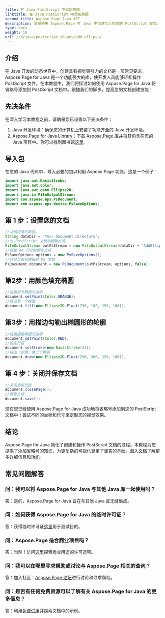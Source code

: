 ```yaml
---
title: 在 Java PostScript 中添加椭圆
linktitle: 在 Java PostScript 中添加椭圆
second_title: Aspose.Page Java API
description: 掌握使用 Aspose.Page 在 Java 中创建令人惊叹的 PostScript 文档。学习逐步添加省略号以获得视觉上吸引人的内容。
type: docs
weight: 10
url: /zh/java/postscript-shapes/add-ellipse/
---
```

## 介绍
在 Java 开发的动态世界中，创建具有视觉吸引力的文档是一项常见要求。 Aspose.Page for Java 是一个功能强大的库，使开发人员能够轻松操作 PostScript 文件。在本教程中，我们将探讨如何使用 Aspose.Page for Java 将省略号添加到 PostScript 文档中。跟随我们的脚步，提高您的文档创建技能！
## 先决条件
在深入学习本教程之前，请确保您已设置以下先决条件：
1. Java 开发环境：确保您的计算机上安装了功能齐全的 Java 开发环境。
2.  Aspose.Page for Java Library：下载 Aspose.Page 库并将其包含在您的 Java 项目中。你可以找到图书馆[这里](https://releases.aspose.com/page/java/).
## 导入包
在您的 Java 代码中，导入必要的包以利用 Aspose.Page 功能。这是一个例子：
```java
import java.awt.BasicStroke;
import java.awt.Color;
import java.awt.geom.Ellipse2D;
import java.io.FileOutputStream;
import com.aspose.eps.PsDocument;
import com.aspose.eps.device.PsSaveOptions;
```
## 第 1 步：设置您的文档
```java
//文档目录的路径。
String dataDir = "Your Document Directory";
//为 PostScript 文档创建输出流
FileOutputStream outPsStream = new FileOutputStream(dataDir + "AddEllipse_outPS.ps");
//创建 A4 尺寸的保存选项
PsSaveOptions options = new PsSaveOptions();
//打开页面创建新的 PS 文档
PsDocument document = new PsDocument(outPsStream, options, false);
```
## 第2步：用颜色填充椭圆
```java
//设置填充椭圆的油漆
document.setPaint(Color.ORANGE);
//填充第一个椭圆
document.fill(new Ellipse2D.Float(250, 100, 150, 100));
```
## 第3步：用描边勾勒出椭圆形的轮廓
```java
//设置描画椭圆的油漆
document.setPaint(Color.RED);
//设定行程
document.setStroke(new BasicStroke(3));
//描边（轮廓）第二个椭圆
document.draw(new Ellipse2D.Float(250, 300, 150, 100));
```
## 第 4 步：关闭并保存文档
```java
//关闭当前页面
document.closePage();
//保存文档
document.save();
```
现在您已经使用 Aspose.Page for Java 成功地将省略号添加到您的 PostScript 文档中！尝试不同的坐标和尺寸来定制您的视觉效果。
## 结论
 Aspose.Page for Java 简化了创建和操作 PostScript 文档的过程。本教程为您提供了添加省略号的知识，为更复杂的可视化奠定了坚实的基础。潜入[文档](https://reference.aspose.com/page/java/)了解更多详细信息和功能。
## 常见问题解答
### 问：我可以将 Aspose.Page for Java 与其他 Java 库一起使用吗？
答：是的，Aspose.Page for Java 旨在与其他 Java 库无缝集成。
### 问：如何获得 Aspose.Page for Java 的临时许可证？
答：获得临时许可证[这里](https://purchase.aspose.com/temporary-license/)用于测试目的。
### 问：Aspose.Page 适合商业项目吗？
答：当然！访问[这里](https://purchase.aspose.com/buy)探索商业用途的许可选项。
### 问：我可以在哪里寻求帮助或讨论与 Aspose.Page 相关的查询？
答：加入社区：[Aspose.Page 论坛](https://forum.aspose.com/c/page/39)进行讨论和寻求帮助。
### 问：是否有任何免费资源可以了解有关 Aspose.Page for Java 的更多信息？
答：利用[免费试用](https://releases.aspose.com/)并探索文档中的示例。